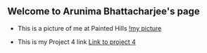 ## Welcome to Arunima Bhattacharjee's page

* This is a picture of me at Painted Hills
[!my picture](images/image.JPG)

* This is my Project 4 link
[Link to project 4](https://uo-cit.github.io/p4-arunima-b/)
